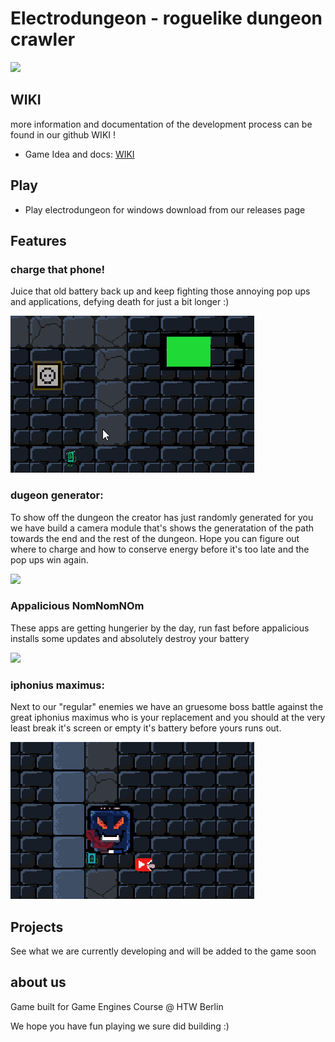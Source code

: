 # Electrodungeon - roguelike dungeon crawler

![](https://github.com/daaning/GT2roguelike/blob/main/Assets/GIFs/electrodugeons.jpg )

## WIKI

more information and documentation of the development process can be found in our github WIKI !

* Game Idea and docs: [WIKI](https://github.com/daaning/GT2roguelike/wiki/Spielidee:-Electro-Dungeon)

## Play 

- Play electrodungeon for windows download from our releases page

## Features

### charge that phone!
Juice that old battery back up and keep fighting those annoying pop ups and applications, defying death for just a bit longer :)

![](Assets/GIFs/charge.gif )

### dugeon generator:
To show off the dungeon the creator has just randomly generated for you we have build a camera module that's shows the generatation of the path towards the end and the rest of the dungeon. Hope you can figure out where to charge and how to conserve energy before it's too late and the pop ups win again.

<img src="https://github.com/daaning/GT2roguelike/blob/main/Assets/GIFs/startbildschrim.gif" width="500" />


### Appalicious NomNomNOm
These apps are getting hungerier by the day, run fast before appalicious installs some updates and absolutely destroy your battery

<img src="https://github.com/daaning/GT2roguelike/blob/main/Assets/GIFs/akkufresser.gif" width="500" />

### iphonius maximus:
Next to our "regular" enemies we have an gruesome boss battle against the great iphonius maximus who is your replacement and you should at the very least break it's screen or empty it's battery before yours runs out.

![alt text](Assets/GIFs/bossbattle.gif)


## Projects
See what we are currently developing and will be added to the game soon

## about us

Game built for Game Engines Course @ HTW Berlin

We hope you have fun playing we sure did building :)
